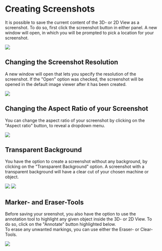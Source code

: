 # Creating Screenshots
  
It is possible to save the current content of the 3D- or 2D View as a screenshot. To do so, first click the screenshot button in either panel.
A new window will open, in which you will be prompted to pick a location for your screenshot.

![](../../.gitbook/assets/screenshot-creation.png)  

## Changing the Screenshot Resolution
  
A new window will open that lets you specify the resolution of the screenshot. If the "Open" option was checked, the screenshot will be opened in the default image viewer after it has been created.

![](../../.gitbook/assets/screenshot-resolution.png)


## Changing the Aspect Ratio of your Screenshot

You can change the aspect ratio of your screenshot by clicking on the "Aspect ratio" button, to reveal a dropdown menu.  

![](../../.gitbook/assets/screenshot-aspectratio.png)


## Transparent Background

You have the option to create a screenshot without any background, by clicking on the "Transparent Background" option.
A screenshot with a transparent background will have a clear cut of your chosen machine or object.

![](../../.gitbook/assets/screenshot-transparent-background.png)
![](../../.gitbook/assets/screenshot-transparent-object.png)

## Marker- and Eraser-Tools

Before saving your sreenshot, you also have the option to use the annotation tool to highlight any given object inside the 3D- or 2D View. To do so, click on the "Annotate" button highlighted below.   
To erase any unwanted markings, you can use either the Eraser- or Clear-Tools.

![](../../.gitbook/assets/screenshot-marker-eraser-tool.png)